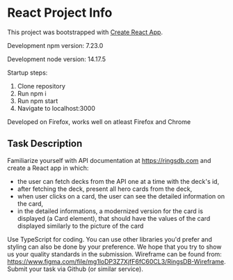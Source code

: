 # React Project Info

This project was bootstrapped with [Create React App](https://github.com/facebook/create-react-app).

Development npm version: 7.23.0

Development node version: 14.17.5

Startup steps:
1. Clone repository
2. Run npm i
3. Run npm start
4. Navigate to localhost:3000

Developed on Firefox, works well on atleast Firefox and Chrome


## Task Description

Familiarize yourself with API documentation at https://ringsdb.com and create a React app in
which:

- the user can fetch decks from the API one at a time with the deck's id,
- after fetching the deck, present all hero cards from the deck,
- when user clicks on a card, the user can see the detailed information on the card,
- in the detailed informations, a modernized version for the card is displayed (a Card
  element), that should have the values of the card displayed similarly to the picture of the
  card

Use TypeScript for coding. You can use other libraries you'd prefer and styling can also be done by your preference. We hope that you try to show us your quality standards in the submission.
Wireframe can be found from: https://www.figma.com/file/mg1loDP3Z7XjfF6fC60CL3/RingsDB-Wireframe.
Submit your task via Github (or similar service).
